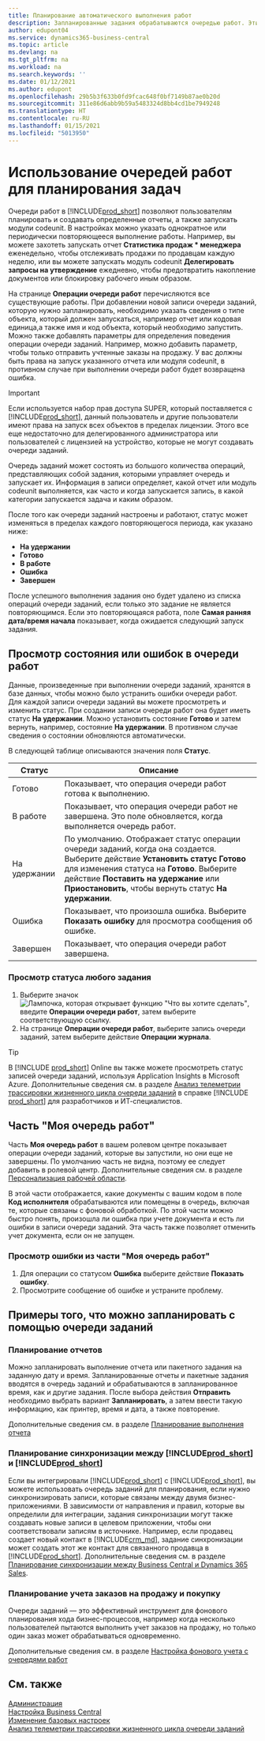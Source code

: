 ```yaml
---
title: Планирование автоматического выполнения работ
description: Запланированные задания обрабатываются очередью работ. Эти работы выполняют отчеты и модули Codeunit. В настройках можно указать однократное или периодически повторяющееся выполнение работы.
author: edupont04
ms.service: dynamics365-business-central
ms.topic: article
ms.devlang: na
ms.tgt_pltfrm: na
ms.workload: na
ms.search.keywords: ''
ms.date: 01/12/2021
ms.author: edupont
ms.openlocfilehash: 29b5b3f633b0fd9fcac648f0bf7149b87ae0b20d
ms.sourcegitcommit: 311e86d6abb9b59a5483324d8bb4cd1be7949248
ms.translationtype: HT
ms.contentlocale: ru-RU
ms.lasthandoff: 01/15/2021
ms.locfileid: "5013950"
---
```

# <a name="use-job-queues-to-schedule-tasks"></a>Использование очередей работ для планирования задач

Очереди работ в [!INCLUDE[prod_short](includes/prod_short.md)] позволяют пользователям планировать и создавать определенные отчеты, а также запускать модули codeunit. В настройках можно указать однократное или периодически повторяющееся выполнение работы. Например, вы можете захотеть запускать отчет **Статистика продаж * менеджера** еженедельно, чтобы отслеживать продажи по продавцам каждую неделю, или вы можете запускать модуль codeunit **Делегировать запросы на утверждение** ежедневно, чтобы предотвратить накопление документов или блокировку рабочего иным образом.

На странице **Операции очереди работ** перечисляются все существующие работы. При добавлении новой записи очереди заданий, которую нужно запланировать, необходимо указать сведения о типе объекта, который должен запускаться, например отчет или кодовая единица,а также имя и код объекта, который необходимо запустить. Можно также добавлять параметры для определения поведения операции очереди заданий. Например, можно добавить параметр, чтобы только отправить учтенные заказы на продажу. У вас должны быть права на запуск указанного отчета или модуля codeunit, в противном случае при выполнении очереди работ будет возвращена ошибка.  
> [!IMPORTANT]  
> Если используется набор прав доступа SUPER, который поставляется с [!INCLUDE[prod_short](includes/prod_short.md)], данный пользователь и другие пользователи имеют права на запуск всех объектов в пределах лицензии. Этого все еще недостаточно для делегированного администратора или пользователей с лицензией на устройство, которые не могут создавать очереди заданий.

Очередь заданий может состоять из большого количества операций, представляющих собой задания, которыми управляет очередь и запускает их. Информация в записи определяет, какой отчет или модуль codeunit выполняется, как часто и когда запускается запись, в какой категории запускается задача и каким образом.  

После того как очереди заданий настроены и работают, статус может изменяться в пределах каждого повторяющегося периода, как указано ниже:

* **На удержании**  
* **Готово**  
* **В работе**  
* **Ошибка**  
* **Завершен**  

После успешного выполнения задания оно будет удалено из списка операций очереди заданий, если только это задание не является повторяющимся. Если это повторяющаяся работа, поле **Самая ранняя дата/время начала** показывает, когда ожидается следующий запуск задания.  

## <a name="to-view-status-or-errors-in-the-job-queue"></a>Просмотр состояния или ошибок в очереди работ

Данные, произведенные при выполнении очереди заданий, хранятся в базе данных, чтобы можно было устранить ошибки очереди работ.  
Для каждой записи очереди заданий вы можете просмотреть и изменить статус. При создании записи очереди работ она будет иметь статус **На удержании**. Можно установить состояние **Готово** и затем вернуть, например, состояние **На удержании**. В противном случае сведения о состоянии обновляются автоматически.

В следующей таблице описываются значения поля **Статус**.

| Статус | Описание |
|--|--|
| Готово | Показывает, что операция очереди работ готова к выполнению. |
| В работе | Показывает, что операция очереди работ не завершена. Это поле обновляется, когда выполняется очередь работ. |
| На удержании | По умолчанию. Отображает статус операции очереди заданий, когда она создается. Выберите действие **Установить статус Готово** для изменения статуса на **Готово**. Выберите действие **Поставить на удержание** или **Приостановить**, чтобы вернуть статус **На удержании**. |
| Ошибка | Показывает, что произошла ошибка. Выберите **Показать ошибку** для просмотра сообщения об ошибке. |
| Завершен | Показывает, что операция очереди работ завершена. |

### <a name="to-view-status-for-any-job"></a>Просмотр статуса любого задания
1. Выберите значок ![Лампочка, которая открывает функцию "Что вы хотите сделать"](media/ui-search/search_small.png "Что вы хотите сделать"), введите **Операции очереди работ**, затем выберите соответствующую ссылку.
2. На странице **Операции очереди работ**, выберите запись очереди заданий, затем выберите действие **Операции журнала**.  

> [!TIP]
> В [!INCLUDE [prod_short](includes/prod_short.md)] Online вы также можете просмотреть статус записей очереди заданий, используя Application Insights в Microsoft Azure. Дополнительные сведения см. в разделе [Анализ телеметрии трассировки жизненного цикла очереди заданий](/dynamics365smb-devitpro\dev-itpro\administration\telemetry-job-queue-lifecycle-trace) в справке [!INCLUDE [prod_short](includes/prod_short.md)] для разработчиков и ИТ-специалистов.

## <a name="the-my-job-queue-part"></a>Часть "Моя очередь работ"
Часть **Моя очередь работ** в вашем ролевом центре показывает операции очереди заданий, которые вы запустили, но они еще не завершены. По умолчанию часть не видна, поэтому ее следует добавить в ролевой центр. Дополнительные сведения см. в разделе [Персонализация рабочей области](ui-personalization-user.md).  

В этой части отображается, какие документы с вашим кодом в поле **Код исполнителя** обрабатываются или помещены в очередь, включая те, которые связаны с фоновой обработкой. По этой части можно быстро понять, произошла ли ошибка при учете документа и есть ли ошибки в записи очереди заданий. Эта часть также позволяет отменить учет документа, если он не запущен.

### <a name="to-view-an-error-from-the-my-job-queue-part"></a>Просмотр ошибки из части "Моя очередь работ"
1. Для операции со статусом **Ошибка** выберите действие **Показать ошибку**.
2. Просмотрите сообщение об ошибке и устраните проблему.


## <a name="examples-of-what-can-be-scheduled-using-job-queue"></a>Примеры того, что можно запланировать с помощью очереди заданий

### <a name="schedule-reports"></a>Планирование отчетов

Можно запланировать выполнение отчета или пакетного задания на заданную дату и время. Запланированные отчеты и пакетные задания вводятся в очередь заданий и обрабатываются в запланированное время, как и другие задания. После выбора действия **Отправить** необходимо выбрать вариант **Запланировать**, а затем ввести такую информацию, как принтер, время и дата, а также повторение.  

Дополнительные сведения см. в разделе [Планирование выполнения отчета](ui-work-report.md#ScheduleReport)

### <a name="schedule-synchronization-between-prod_short-and-prod_short"></a>Планирование синхронизации между [!INCLUDE[prod_short](includes/prod_short.md)] и [!INCLUDE[prod_short](includes/cds_long_md.md)]

Если вы интегрировали [!INCLUDE[prod_short](includes/prod_short.md)] с [!INCLUDE[prod_short](includes/cds_long_md.md)], вы можете использовать очередь заданий для планирования, если нужно синхронизировать записи, которые связаны между двумя бизнес-приложениями. В зависимости от направления и правил, которые вы определили для интеграции, задания синхронизации могут также создавать новые записи в целевом приложении, чтобы они соответствовали записям в источнике. Например, если продавец создает новый контакт в [!INCLUDE[crm_md](includes/crm_md.md)], задание синхронизации может создать этот же контакт для связанного продавца в [!INCLUDE[prod_short](includes/prod_short.md)]. Дополнительные сведения см. в разделе [Планирование синхронизации между Business Central и Dynamics 365 Sales](admin-scheduled-synchronization-using-the-synchronization-job-queue-entries.md).

### <a name="schedule-the-posting-of-sales-and-purchase-orders"></a>Планирование учета заказов на продажу и покупку

Очереди заданий — это эффективный инструмент для фонового планирования хода бизнес-процессов, например когда несколько пользователей пытаются выполнить учет заказов на продажу, но только один заказ может обрабатываться одновременно.  

Дополнительные сведения см. в разделе [Настройка фонового учета с очередями работ](ui-batch-posting.md#to-set-up-background-posting-with-job-queues)

## <a name="see-also"></a>См. также

[Администрация](admin-setup-and-administration.md)  
[Настройка Business Central](setup.md)  
[Изменение базовых настроек](ui-change-basic-settings.md)  
[Анализ телеметрии трассировки жизненного цикла очереди заданий](/dynamics365smb-devitpro\dev-itpro\administration\telemetry-job-queue-lifecycle-trace)  
